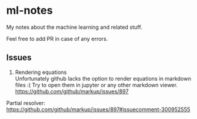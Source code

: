 # ml-notes
My notes about the machine learning and related stuff.

Feel free to add PR in case of any errors. 


## Issues
1. Rendering equations  
  Unfortunately github lacks the option to render equations in markdown files :(
  Try to open them in jupyter or any other markdown viewer.
  https://github.com/github/markup/issues/897  
  
  Partial resolver: https://github.com/github/markup/issues/897#issuecomment-300952555
